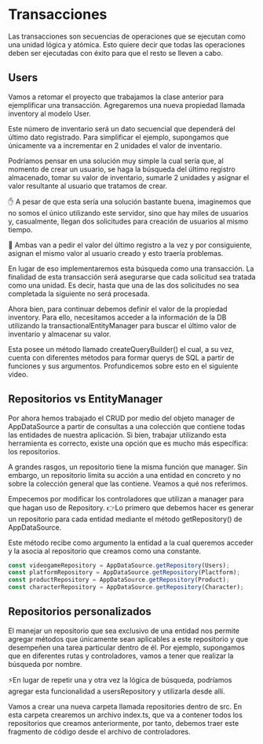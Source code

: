 # Transacciones

Las transacciones son secuencias de operaciones que se ejecutan como una unidad lógica y atómica. Esto quiere decir que todas las operaciones deben ser ejecutadas con éxito para que el resto se lleven a cabo.

## Users

Vamos a retomar el proyecto que trabajamos la clase anterior para ejemplificar una transacción. Agregaremos una nueva propiedad llamada inventory al modelo User.

Este número de inventario será un dato secuencial que dependerá del último dato registrado. Para simplificar el ejemplo, supongamos que únicamente va a incrementar en 2 unidades el valor de inventario.

Podríamos pensar en una solución muy simple la cual sería que, al momento de crear un usuario, se haga la búsqueda del último registro almacenado, tomar su valor de inventario, sumarle 2 unidades y asignar el valor resultante al usuario que tratamos de crear.

✋ A pesar de que esta sería una solución bastante buena, imaginemos que no somos el único utilizando este servidor, sino que hay miles de usuarios y, casualmente, llegan dos solicitudes para creación de usuarios al mismo tiempo.

🚫 Ambas van a pedir el valor del último registro a la vez y por consiguiente, asignan el mismo valor al usuario creado y esto traería problemas.

En lugar de eso implementaremos esta búsqueda como una transacción. La finalidad de esta transacción será asegurarse que cada solicitud sea tratada como una unidad. Es decir, hasta que una de las dos solicitudes no sea completada la siguiente no será procesada.

Ahora bien, para continuar debemos definir el valor de la propiedad inventory. Para ello, necesitamos acceder a la información de la DB utilizando la transactionalEntityManager para buscar el último valor de inventario y almacenar su valor. 

Esta posee un método llamado createQueryBuilder() el cual, a su vez, cuenta con diferentes métodos para formar querys de SQL a partir de funciones y sus argumentos. Profundicemos sobre esto en el siguiente video.

## Repositorios vs EntityManager

Por ahora hemos trabajado el CRUD por medio del objeto manager de AppDataSource a partir de consultas a una colección que contiene todas las entidades de nuestra aplicación. Si bien, trabajar utilizando esta herramienta es correcto, existe una opción que es mucho más específica: los repositorios.

A grandes rasgos, un repositorio tiene la misma función que manager. Sin embargo, un repositorio limita su acción a una entidad en concreto y no sobre la colección general que las contiene. Veamos a qué nos referimos.

Empecemos por modificar los controladores que utilizan a manager para que hagan uso de Repository. 👉Lo primero que debemos hacer es generar un repositorio para cada entidad mediante el método getRepository() de AppDataSource.

Este método recibe como argumento la entidad a la cual queremos acceder y la asocia al repositorio que creamos como una constante.

```ts
const videogameRepository = AppDataSource.getRepository(Users);
const platformRepository = AppDataSource.getRepository(Plactform);
const productRepository = AppDataSource.getRepository(Product);
const characterRepository = AppDataSource.getRepository(Character);
```

## Repositorios personalizados

El manejar un repositorio que sea exclusivo de una entidad nos permite agregar métodos que únicamente sean aplicables a este repositorio y que desempeñen una tarea particular dentro de él. Por ejemplo, supongamos que en diferentes rutas y controladores, vamos a tener que realizar la búsqueda por nombre.

⚡En lugar de repetir una y otra vez la lógica de búsqueda, podríamos agregar esta funcionalidad a usersRepository y utilizarla desde allí.

Vamos a crear una nueva carpeta llamada repositories dentro de src. En esta carpeta crearemos un archivo index.ts, que va a contener todos los repositorios que creamos anteriormente, por tanto, debemos traer este fragmento de código desde el archivo de controladores.
